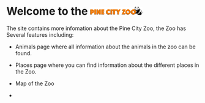 <h1> Welcome to the <img src ="images/logo.png" width = 27%> </h1>

<p> 
    The site contains more infomation about the Pine City Zoo, the Zoo has Several features including:
    <ul><li>Animals page where all information about the animals in the zoo can be found. </li></ul>
    <ul><li>Places page where you can find information about the different places in the Zoo.</li></ul>
    <ul><li>Map of the Zoo</li></ul>
    <ul><li></li></ul>
</p>
